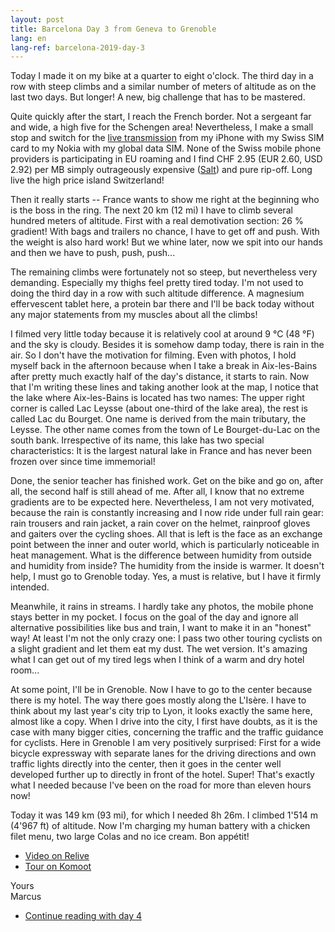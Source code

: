 ```yaml
---
layout: post
title: Barcelona Day 3 from Geneva to Grenoble
lang: en
lang-ref: barcelona-2019-day-3
---
```


Today I made it on my bike at a quarter to eight o'clock. The third day in a row with steep climbs and a similar number of meters of altitude as on the last two days. But longer! A new, big challenge that has to be mastered.

Quite quickly after the start, I reach the French border. Not a sergeant far and wide, a high five for the Schengen area! Nevertheless, I make a small stop and switch for the [live transmission](/en/live) from my iPhone with my Swiss SIM card to my Nokia with my global data SIM. None of the Swiss mobile phone providers is participating in EU roaming and I find CHF 2.95 (EUR 2.60, USD 2.92) per MB simply outrageously expensive ([Salt](https://www.salt.ch/)) and pure rip-off. Long live the high price island Switzerland!

Then it really starts -- France wants to show me right at the beginning who is the boss in the ring. The next 20 km (12 mi) I have to climb several hundred meters of altitude. First with a real demotivation section: 26 % gradient! With bags and trailers no chance, I have to get off and push. With the weight is also hard work! But we whine later, now we spit into our hands and then we have to push, push, push...

The remaining climbs were fortunately not so steep, but nevertheless very demanding. Especially my thighs feel pretty tired today. I'm not used to doing the third day in a row with such altitude difference. A magnesium effervescent tablet here, a protein bar there and I'll be back today without any major statements from my muscles about all the climbs!

I filmed very little today because it is relatively cool at around 9 °C (48 °F) and the sky is cloudy. Besides it is somehow damp today, there is rain in the air. So I don't have the motivation for filming. Even with photos, I hold myself back in the afternoon because when I take a break in Aix-les-Bains after pretty much exactly half of the day's distance, it starts to rain. Now that I'm writing these lines and taking another look at the map, I notice that the lake where Aix-les-Bains is located has two names: The upper right corner is called Lac Leysse (about one-third of the lake area), the rest is called Lac du Bourget. One name is derived from the main tributary, the Leysse. The other name comes from the town of Le Bourget-du-Lac on the south bank. Irrespective of its name, this lake has two special characteristics: It is the largest natural lake in France and has never been frozen over since time immemorial!

Done, the senior teacher has finished work. Get on the bike and go on, after all, the second half is still ahead of me. After all, I know that no extreme gradients are to be expected here. Nevertheless, I am not very motivated, because the rain is constantly increasing and I now ride under full rain gear: rain trousers and rain jacket, a rain cover on the helmet, rainproof gloves and gaiters over the cycling shoes. All that is left is the face as an exchange point between the inner and outer world, which is particularly noticeable in heat management. What is the difference between humidity from outside and humidity from inside? The humidity from the inside is warmer. It doesn't help, I must go to Grenoble today. Yes, a must is relative, but I have it firmly intended.

Meanwhile, it rains in streams. I hardly take any photos, the mobile phone stays better in my pocket. I focus on the goal of the day and ignore all alternative possibilities like bus and train, I want to make it in an "honest" way! At least I'm not the only crazy one: I pass two other touring cyclists on a slight gradient and let them eat my dust. The wet version. It's amazing what I can get out of my tired legs when I think of a warm and dry hotel room...

At some point, I'll be in Grenoble. Now I have to go to the center because there is my hotel. The way there goes mostly along the L'Isère. I have to think about my last year's city trip to Lyon, it looks exactly the same here, almost like a copy. When I drive into the city, I first have doubts, as it is the case with many bigger cities, concerning the traffic and the traffic guidance for cyclists. Here in Grenoble I am very positively surprised: First for a wide bicycle expressway with separate lanes for the driving directions and own traffic lights directly into the center, then it goes in the center well developed further up to directly in front of the hotel. Super! That's exactly what I needed because I've been on the road for more than eleven hours now!

Today it was 149 km (93 mi), for which I needed 8h 26m. I climbed 1'514 m (4'967 ft) of altitude. Now I'm charging my human battery with a chicken filet menu, two large Colas and no ice cream. Bon appétit!

- [Video on Relive](https://www.relive.cc/view/r10005730947)
- [Tour on Komoot](https://www.komoot.com/tour/67731625/zoom)

Yours  
Marcus

- [Continue reading with day 4](/en/tour/2019/05/20/Barcelona-2019-Day-4/)
